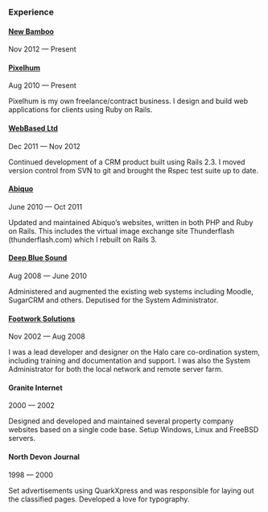 ### Experience

#### [New Bamboo](http://new-bamboo.co.uk)

Nov 2012 &mdash; Present

#### [Pixelhum](http://pixelhum.com)

Aug 2010 &mdash; Present

Pixelhum is my own freelance/contract business. I design and build web applications for clients using Ruby on Rails.

#### [WebBased Ltd](http://www.webbased.co.uk/webbased)

Dec 2011 &mdash; Nov 2012

Continued development of a CRM product built using Rails 2.3. I moved version control from SVN to git and brought the Rspec test suite up to date.

#### [Abiquo](http://www.abiquo.com)

June 2010 &mdash; Oct 2011

Updated and maintained Abiquo’s websites, written in both PHP and Ruby on Rails. This includes the virtual image exchange site Thunderflash (thunderflash.com) which I rebuilt on Rails 3.

#### [Deep Blue Sound](http://dbsmusic.co.uk)

Aug 2008 &mdash; June 2010

Administered and augmented the existing web systems including Moodle, SugarCRM and others. Deputised for the System Administrator.

#### [Footwork Solutions](http://footworksolutions.co.uk)

Nov 2002 &mdash; Aug 2008

I was a lead developer and designer on the Halo care co-ordination system, including training and documentation and support. I was also the System Administrator for both the local network and remote server farm.

#### Granite Internet

2000 &mdash; 2002

Designed and developed and maintained several property company websites based on a single code base. Setup Windows, Linux and FreeBSD servers.

#### North Devon Journal

1998 &mdash; 2000

Set advertisements using QuarkXpress and was responsible for laying out the classified pages. Developed a love for typography.
